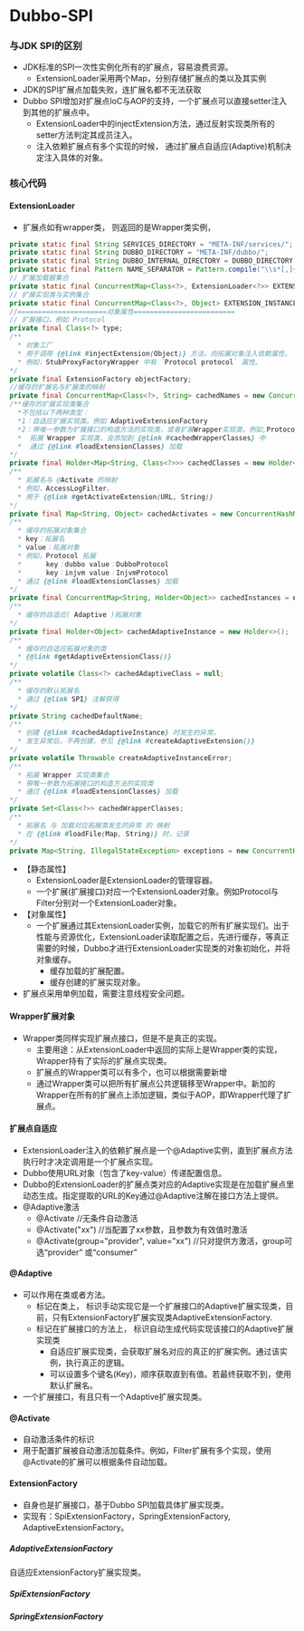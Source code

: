 # Dubbo-SPI

### 与JDK SPI的区别

- JDK标准的SPI一次性实例化所有的扩展点，容易浪费资源。
  - ExtensionLoader采用两个Map，分别存储扩展点的类以及其实例
- JDK的SPI扩展点加载失败，连扩展名都不无法获取
- Dubbo SPI增加对扩展点IoC与AOP的支持，一个扩展点可以直接setter注入到其他的扩展点中。
  - ExtensionLoader中的injectExtension方法，通过反射实现类所有的setter方法判定其成员注入。
  - 注入依赖扩展点有多个实现的时候，  通过扩展点自适应(Adaptive)机制决定注入具体的对象。

### 核心代码

#### ExtensionLoader 

- 扩展点如有wrapper类， 则返回的是Wrapper类实例，

```java
private static final String SERVICES_DIRECTORY = "META-INF/services/";
private static final String DUBBO_DIRECTORY = "META-INF/dubbo/";
private static final String DUBBO_INTERNAL_DIRECTORY = DUBBO_DIRECTORY + "internal/";
private static final Pattern NAME_SEPARATOR = Pattern.compile("\\s*[,]+\\s*");
// 扩展加载器集合
private static final ConcurrentMap<Class<?>, ExtensionLoader<?>> EXTENSION_LOADERS = new ConcurrentHashMap<>();
// 扩展实现类与实例集合
private static final ConcurrentMap<Class<?>, Object> EXTENSION_INSTANCES = new ConcurrentHashMap<>();
//======================对象属性=========================
// 扩展接口，例如 Protocol
private final Class<?> type;
/**
  * 对象工厂
  * 用于调用 {@link #injectExtension(Object)} 方法，向拓展对象注入依赖属性。
  * 例如，StubProxyFactoryWrapper 中有 `Protocol protocol` 属性。
*/
private final ExtensionFactory objectFactory;
//缓存的扩展名与扩展类的映射
private final ConcurrentMap<Class<?>, String> cachedNames = new ConcurrentHashMap<>();
/**缓存的扩展实现类集合
  *不包括以下两种类型：
  *1：自适应扩展实现类。例如 AdaptiveExtensionFactory
  *2：带唯一参数为扩展接口的构造方法的实现类，或者扩展Wrapper实现类。例如,ProtocolFilterWrapper。
  *  拓展 Wrapper 实现类，会添加到 {@link #cachedWrapperClasses} 中
  *  通过 {@link #loadExtensionClasses} 加载
*/
private final Holder<Map<String, Class<?>>> cachedClasses = new Holder<>();
/**
  * 拓展名与 @Activate 的映射
  * 例如，AccessLogFilter。
  * 用于 {@link #getActivateExtension(URL, String)}
*/
private final Map<String, Object> cachedActivates = new ConcurrentHashMap<>();
/**
  * 缓存的拓展对象集合
  * key：拓展名
  * value：拓展对象
  * 例如，Protocol 拓展
  *      key：dubbo value：DubboProtocol
  *      key：injvm value：InjvmProtocol
  * 通过 {@link #loadExtensionClasses} 加载
*/
private final ConcurrentMap<String, Holder<Object>> cachedInstances = new ConcurrentHashMap<>();
/**
  * 缓存的自适应( Adaptive )拓展对象
*/
private final Holder<Object> cachedAdaptiveInstance = new Holder<>();
/**
  * 缓存的自适应拓展对象的类
  * {@link #getAdaptiveExtensionClass()}
*/
private volatile Class<?> cachedAdaptiveClass = null;
/**
  * 缓存的默认拓展名
  * 通过 {@link SPI} 注解获得
*/
private String cachedDefaultName;
/**
  * 创建 {@link #cachedAdaptiveInstance} 时发生的异常。
  * 发生异常后，不再创建，参见 {@link #createAdaptiveExtension()}
*/
private volatile Throwable createAdaptiveInstanceError;
/**
  * 拓展 Wrapper 实现类集合
  * 带唯一参数为拓展接口的构造方法的实现类
  * 通过 {@link #loadExtensionClasses} 加载
*/
private Set<Class<?>> cachedWrapperClasses;
/**
  * 拓展名 与 加载对应拓展类发生的异常 的 映射
  * 在 {@link #loadFile(Map, String)} 时，记录
*/
private Map<String, IllegalStateException> exceptions = new ConcurrentHashMap<>();
```

- 【静态属性】
  - ExtensionLoader是ExtensionLoader的管理容器。
  - 一个扩展(扩展接口)对应一个ExtensionLoader对象。例如Protocol与Filter分别对一个ExtensionLoader对象。
- 【对象属性】
  - 一个扩展通过其ExtensionLoader实例，加载它的所有扩展实现们。出于性能与资源优化，ExtensionLoader读取配置之后，先进行缓存，等真正需要的时候，Dubbo才进行ExtensionLoader实现类的对象初始化，并将对象缓存。
    - 缓存加载的扩展配置。
    - 缓存创建的扩展实现对象。
- 扩展点采用单例加载，需要注意线程安全问题。

####  Wrapper扩展对象

- Wrapper类同样实现扩展点接口，但是不是真正的实现。
  - 主要用途：从ExtensionLoader中返回的实际上是Wrapper类的实现，Wrapper持有了实际的扩展点实现类。
  - 扩展点的Wrapper类可以有多个，也可以根据需要新增
  - 通过Wrapper类可以把所有扩展点公共逻辑移至Wrapper中。新加的Wrapper在所有的扩展点上添加逻辑，类似于AOP，即Wrapper代理了扩展点。

#### 扩展点自适应

- ExtensionLoader注入的依赖扩展点是一个@Adaptive实例，直到扩展点方法执行时才决定调用是一个扩展点实现。
- Dubbo使用URL对象（包含了key-value）传递配置信息。
- Dubbo的ExtensionLoader的扩展点类对应的Adaptive实现是在加载扩展点里动态生成。指定提取的URL的Key通过@Adaptive注解在接口方法上提供。
- @Adaptive激活
  - @Activate  //无条件自动激活
  - @Activate("xx")  //当配置了xx参数，且参数为有效值时激活
  - @Activate(group="provider", value="xx") //只对提供方激活，group可选“provider” 或“consumer”

#### @Adaptive

- 可以作用在类或者方法。
  - 标记在类上， 标识手动实现它是一个扩展接口的Adaptive扩展实现类，目前，只有ExtensionFactory扩展实现类AdaptiveExtensionFactory.
  - 标记在扩展接口的方法上， 标识自动生成代码实现该接口的Adaptive扩展实现类
    - 自适应扩展实现类，会获取扩展名对应的真正的扩展实例。通过该实例，执行真正的逻辑。
    - 可以设置多个键名(Key)，顺序获取直到有值。若最终获取不到，使用默认扩展名。
- 一个扩展接口，有且只有一个Adaptive扩展实现类。

#### @Activate

- 自动激活条件的标识
- 用于配置扩展被自动激活加载条件。例如，Filter扩展有多个实现，使用@Activate的扩展可以根据条件自动加载。

#### ExtensionFactory

- 自身也是扩展接口，基于Dubbo SPI加载具体扩展实现类。
- 实现有：SpiExtensionFactory，SpringExtensionFactory, AdaptiveExtensionFactory。

##### AdaptiveExtensionFactory

自适应ExtensionFactory扩展实现类。

##### SpiExtensionFactory

##### SpringExtensionFactory









